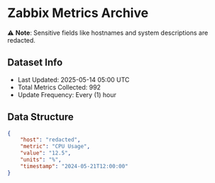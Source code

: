 # Zabbix Metrics Archive

⚠️ **Note**: Sensitive fields like hostnames and system descriptions are redacted.

## Dataset Info
- Last Updated: 2025-05-14 05:00 UTC
- Total Metrics Collected: 992
- Update Frequency: Every (1) hour

## Data Structure
```json
{
    "host": "redacted",
    "metric": "CPU Usage",
    "value": "12.5",
    "units": "%",
    "timestamp": "2024-05-21T12:00:00"
}
```
